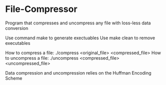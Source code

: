 # File-Compressor
Program that compresses and uncompress any file with loss-less data conversion

Use command make to generate exectuables 
Use make clean to remove executables 

How to compress a file: ./compress <original_file> <compressed_file>
How to uncompress a file: ./uncompress <compressed_file> <uncompressed_file>

Data compression and uncompression relies on the Huffman Encoding Scheme


